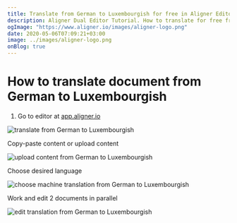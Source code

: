 ```yaml
---
title: Translate from German to Luxembourgish for free in Aligner Editor
description: Aligner Dual Editor Tutorial. How to translate for free from German to Luxembourgish. Aligner is multilingual document management platform. 
ogImage: "https://www.aligner.io/images/aligner-logo.png"
date: 2020-05-06T07:09:21+03:00
image: ../images/aligner-logo.png
onBlog: true
---
```


# How to translate document from German to Luxembourgish

1. Go to editor at [app.aligner.io](https://app.aligner.io "Aligner App web page")

![translate from German to Luxembourgish](../aligner-blank-editor.png "translate from German to Luxembourgish")

Copy-paste content or upload content

![upload content from German to Luxembourgish](../aligner-uploaded-document.png "upload content from German to Luxembourgish")

Choose desired language

![choose machine translation from German to Luxembourgish](../aligner-language-dropdown.png "choose machine translation from German to Luxembourgish")

Work and edit 2 documents in parallel

![edit translation from German to Luxembourgish](../aligner-double-sitded-editor.png "edit translation from German to Luxembourgish")

